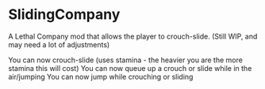 # SlidingCompany
A Lethal Company mod that allows the player to crouch-slide. (Still WIP, and may need a lot of adjustments)

You can now crouch-slide (uses stamina - the heavier you are the more stamina this will cost)
You can now queue up a crouch or slide while in the air/jumping
You can now jump while crouching or sliding
